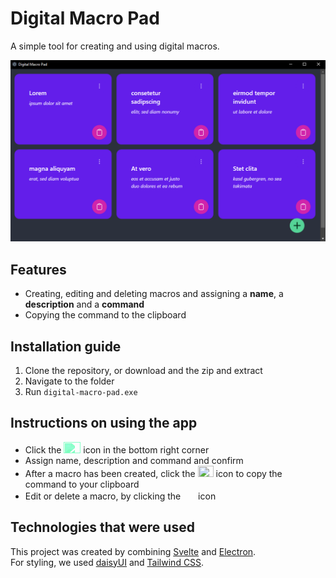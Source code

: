 # Digital Macro Pad
A simple tool for creating and using digital macros.

<img src="digital-macro-pad-screenshot.png">

## Features
- Creating, editing and deleting macros and assigning a **name**, a **description** and a **command**
- Copying the command to the clipboard

## Installation guide
1. Clone the repository, or download and the zip and extract
2. Navigate to the folder
3. Run `digital-macro-pad.exe`

## Instructions on using the app
- Click the <img src="https://raw.githubusercontent.com/FortAwesome/Font-Awesome/6.x/svgs/solid/circle-plus.svg" id="addButton"> icon in the bottom right corner
- Assign name, description and command and confirm
- After a macro has been created, click the <img src="https://raw.githubusercontent.com/FortAwesome/Font-Awesome/6.x/svgs/regular/clipboard.svg" width="25" height="18"> icon to copy the command to your clipboard
- Edit or delete a macro, by clicking the <img src="https://raw.githubusercontent.com/FortAwesome/Font-Awesome/6.x/svgs/solid/ellipsis-vertical.svg" width="20" height="16"> icon

## Technologies that were used
This project was created by combining [Svelte](https://svelte.dev/) and [Electron](https://www.electronjs.org/). <br> For styling, we used [daisyUI](https://daisyui.com/) and [Tailwind CSS](https://tailwindcss.com/).

<style>
    #addButton {
    width: 27px;
    height: 18px;
    filter: invert(42%) sepia(93%) saturate(242%) hue-rotate(87deg) brightness(169%) contrast(99%);
}

</style>